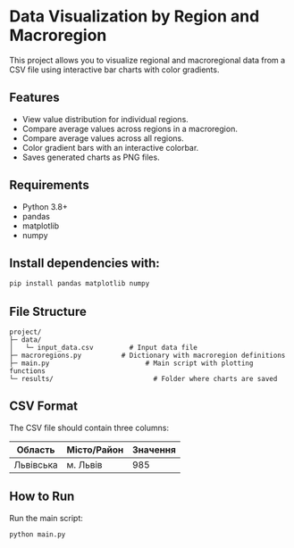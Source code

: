 # Data Visualization by Region and Macroregion

This project allows you to visualize regional and macroregional data from a CSV file using interactive bar charts with color gradients.  

## Features
- View value distribution for individual regions.
- Compare average values across regions in a macroregion.
- Compare average values across all regions.
- Color gradient bars with an interactive colorbar.
- Saves generated charts as PNG files.

## Requirements
- Python 3.8+
- pandas
- matplotlib
- numpy

## Install dependencies with:

```bash
pip install pandas matplotlib numpy
```

## File Structure
```
project/
├─ data/
│   └─ input_data.csv         # Input data file
├─ macroregions.py          # Dictionary with macroregion definitions
├─ main.py                        # Main script with plotting functions
└─ results/                         # Folder where charts are saved
```

## CSV Format

The CSV file should contain three columns:

| Область | Місто/Район | Значення |
|--------|---------------|-------|
| Львівська   | м. Львів          | 985   |

## How to Run

Run the main script:

```bash
python main.py
```